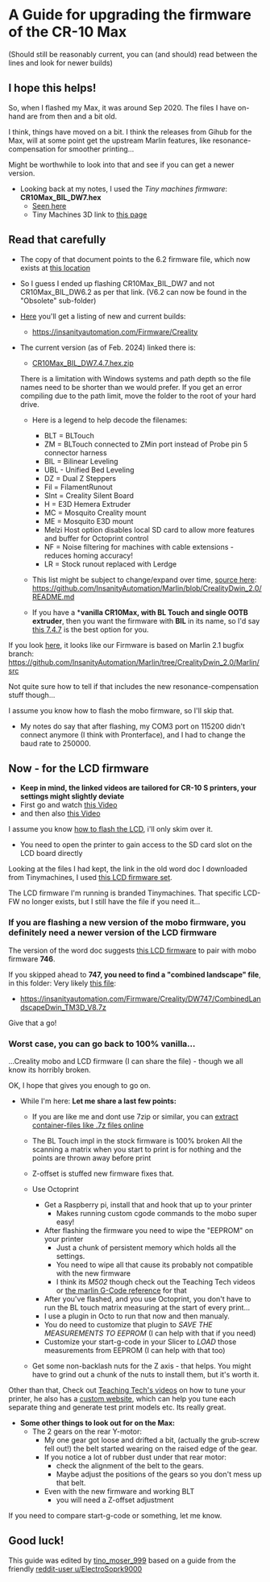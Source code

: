 # A Guide for upgrading the firmware of the CR-10 Max

(Should still be reasonably current, you can (and should) read between the lines and look for newer builds)

## I hope this helps!

So, when I flashed my Max, it was around Sep 2020. The files I have on-hand are from then and a bit old.

I think, things have moved on a bit. I think the releases from Gihub for the Max, will at some point get the upstream Marlin features, like resonance-compensation for smoother printing...

Might be worthwhile to look into that and see if you can get a newer version.

* Looking back at my notes, I used the _Tiny machines firmware_: **CR10Max_BIL_DW7.hex**
  * [Seen here](https://www.tinymachines3d.com/pages/resourcepagecr10max)
  * Tiny Machines 3D link to [this page](https://docs.google.com/document/d/1dQeDrbs_9nVYW5JpdqZJ1GROiEJfFc2BIfmdAVW6ras/edit?pli=1)

## Read that carefully

* The copy of that document points to the 6.2 firmware file, which now exists at [this location](https://insanityautomation.com/Firmware/Creality/Obsolete/CR10Max_BIL_DW6.2.hex.gz)
* So I guess I ended up flashing CR10Max_BIL_DW7 and not CR10Max_BIL_DW6.2 as per that link. (V6.2 can now be found in the "Obsolete" sub-folder)

* [Here](https://insanityautomation.com/Firmware/Creality) you'll get a listing of new and current builds:
  * <https://insanityautomation.com/Firmware/Creality>
  
* The current version (as of Feb. 2024) linked there is:
  * [CR10Max_BIL_DW7.4.7.hex.zip](https://insanityautomation.com/Firmware/Creality/DW746/CR10Max_BIL_DW7.4.7.hex.zip)

  There is a limitation with Windows systems and path depth so the file names need to be shorter than we would prefer. If you get an error compiling due to the path limit, move the folder to the root of your hard drive.
  * Here is a legend to help decode the filenames:
    * BLT = BLTouch
    * ZM = BLTouch connected to ZMin port instead of Probe pin 5 connector harness
    * BIL = Bilinear Leveling
    * UBL - Unified Bed Leveling
    * DZ = Dual Z Steppers
    * Fil = FilamentRunout
    * Slnt = Creality Silent Board
    * H = E3D Hemera Extruder
    * MC = Mosquito Creality mount
    * ME = Mosquito E3D mount
    * Melzi Host option disables local SD card to allow more features and buffer for Octoprint control
    * NF = Noise filtering for machines with cable extensions - reduces homing accuracy!
    * LR = Stock runout replaced with Lerdge
  * This list might be subject to change/expand over time, [source here](https://github.com/InsanityAutomation/Marlin/blob/CrealityDwin_2.0/README.md):
    <https://github.com/InsanityAutomation/Marlin/blob/CrealityDwin_2.0/README.md>

  * If you have a ***vanilla CR10Max, with BL Touch and single OOTB extruder**, then you want the firmware with **BIL** in its name, so I'd say [this 7.4.7](https://insanityautomation.com/Firmware/Creality/DW747/CR10Max_BIL_DW7.4.7.hex.zip)
  is the best option for you.

If you look [here](https://github.com/InsanityAutomation/Marlin/tree/CrealityDwin_2.0/Marlin/src), it looks like our Firmware is based on Marlin 2.1 bugfix branch:
<https://github.com/InsanityAutomation/Marlin/tree/CrealityDwin_2.0/Marlin/src>

Not quite sure how to tell if that includes the new resonance-compensation stuff though...

I assume you know how to flash the mobo firmware, so I'll skip that.

* My notes do say that after flashing, my COM3 port on 115200 didn't connect anymore (I think with Pronterface), and I had to change the baud rate to 250000.

## Now - for the LCD firmware

* **Keep in mind, the linked videos are tailored for CR-10 S printers, your settings might slightly deviate**
* First go and watch [this Video](https://www.youtube.com/watch?v=EvG4uqx-Oos)
* and then also [this Video](https://www.youtube.com/watch?v=SBX30GmM3Qo&t=184s)
  
I assume you know [how to flash the LCD](https://youtu.be/SBX30GmM3Qo?t=228&si=xub7F4CkfgSIix7P), i'll only skim over it.

* You need to open the printer to gain access to the SD card slot on the LCD board directly

Looking at the files I had kept, the link in the old word doc I downloaded from Tinymachines, I used [this LCD firmware set](http://insanityautomation.com/Firmware/Creality/SingleExtruderScreens_V2Rev1.1.7z).

The LCD firmware I'm running is branded Tinymachines. That specific LCD-FW no longer exists, but I still have the file if you need it...

### If you are flashing a new version of the mobo firmware, you definitely need a newer version of the LCD firmware

The version of the word doc suggests [this LCD firmware](https://insanityautomation.com/Firmware/Creality/DW746/TM3D_Combined480272_Landscape_V7.7z) to pair with mobo firmware **746**.

If you skipped ahead to **747, you need to find a "combined landscape" file**, in this folder: Very likely [this file](https://insanityautomation.com/Firmware/Creality/DW747/CombinedLandscapeDwin_TM3D_V8.7z):

* <https://insanityautomation.com/Firmware/Creality/DW747/CombinedLandscapeDwin_TM3D_V8.7z>

Give that a go!

### Worst case, you can go back to 100% vanilla...

...Creality mobo and LCD firmware (I can share the file) - though we all know its horribly broken.

OK, I hope that gives you enough to go on.

* While I'm here: **Let me share a last few points:**
  * If you are like me and dont use 7zip or similar, you can [extract container-files like .7z files online](https://extract.me)
  
  * The BL Touch impl in the stock firmware is 100% broken
    All the scanning a matrix when you start to print is for nothing and the points are thrown away before print

  * Z-offset is stuffed
    new firmware fixes that.

  * Use Octoprint
    * Get a Raspberry pi, install that and hook that up to your printer
      * Makes running custom cgode commands to the mobo super easy!
    * After flashing the firmware you need to wipe the "EEPROM" on your printer
      * Just a chunk of persistent memory which holds all the settings.
      * You need to wipe all that cause its probably not compatible with the new firmware
      * I think its _M502_
       though check out the Teaching Tech videos or [the marlin G-Code reference](https://marlinfw.org/meta/gcode/) for that
    * After you've flashed, and you use Octoprint, you don't have to run the BL touch matrix measuring at the start of every print...
    * I use a plugin in Octo to run that now and then manualy.
    * You do need to customize that plugin to _SAVE THE MEASUREMENTS TO EEPROM_ (I can help with that if you need)
    * Customize your start-g-code in your Slicer to _LOAD_ those measurements from EEPROM (I can help with that too)
  * Get some non-backlash nuts for the Z axis - that helps. You might have to grind out a chunk of the nuts to install them, but it's worth it.

Other than that, Check out [Teaching Tech's videos](https://www.youtube.com/@TeachingTech/videos) on how to tune your printer, he also has a [custom website](https://teachingtechyt.github.io/), which can help you tune each separate thing and generate test print models etc. Its really great.

* **Some other things to look out for on the Max:**
  * The 2 gears on the rear Y-motor:
    * My one gear got loose and drifted a bit, (actually the grub-screw fell out!)
      the belt started wearing on the raised edge of the gear.
    * If you notice a lot of rubber dust under that rear motor:
      * check the alignment of the belt to the gears.
      * Maybe adjust the positions of the gears so you don't mess up that belt.
    * Even with the new firmware and working BLT
      * you will need a Z-offset adjustment

If you need to compare start-g-code or something, let me know.

## Good luck!

This guide was edited by [tino_moser_999](https://github.com/tinomoser999) based on a guide from the friendly [reddit-user u/ElectroSoprk9000](https://www.reddit.com/user/ElectroSpork9000/)
